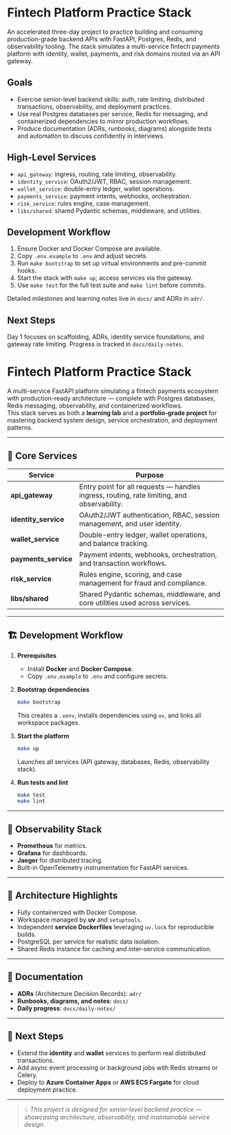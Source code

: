 # Fintech Platform Practice Stack

An accelerated three-day project to practice building and consuming production-grade backend APIs with FastAPI, Postgres, Redis, and observability tooling. The stack simulates a multi-service fintech payments platform with identity, wallet, payments, and risk domains routed via an API gateway.

## Goals
- Exercise senior-level backend skills: auth, rate limiting, distributed transactions, observability, and deployment practices.
- Use real Postgres databases per service, Redis for messaging, and containerized dependencies to mirror production workflows.
- Produce documentation (ADRs, runbooks, diagrams) alongside tests and automation to discuss confidently in interviews.

## High-Level Services
- `api_gateway`: ingress, routing, rate limiting, observability.
- `identity_service`: OAuth2/JWT, RBAC, session management.
- `wallet_service`: double-entry ledger, wallet operations.
- `payments_service`: payment intents, webhooks, orchestration.
- `risk_service`: rules engine, case management.
- `libs/shared`: shared Pydantic schemas, middleware, and utilities.

## Development Workflow
1. Ensure Docker and Docker Compose are available.
2. Copy `.env.example` to `.env` and adjust secrets.
3. Run `make bootstrap` to set up virtual environments and pre-commit hooks.
4. Start the stack with `make up`; access services via the gateway.
5. Use `make test` for the full test suite and `make lint` before commits.

Detailed milestones and learning notes live in `docs/` and ADRs in `adr/`.

## Next Steps
Day 1 focuses on scaffolding, ADRs, identity service foundations, and gateway rate limiting. Progress is tracked in `docs/daily-notes`.

# Fintech Platform Practice Stack

A multi-service FastAPI platform simulating a fintech payments ecosystem with production-ready architecture — complete with Postgres databases, Redis messaging, observability, and containerized workflows.  
This stack serves as both a **learning lab** and a **portfolio-grade project** for mastering backend system design, service orchestration, and deployment patterns.

---

## 🧩 Core Services
| Service | Purpose |
|----------|----------|
| **api_gateway** | Entry point for all requests — handles ingress, routing, rate limiting, and observability. |
| **identity_service** | OAuth2/JWT authentication, RBAC, session management, and user identity. |
| **wallet_service** | Double-entry ledger, wallet operations, and balance tracking. |
| **payments_service** | Payment intents, webhooks, orchestration, and transaction workflows. |
| **risk_service** | Rules engine, scoring, and case management for fraud and compliance. |
| **libs/shared** | Shared Pydantic schemas, middleware, and core utilities used across services. |

---

## 🏗️ Development Workflow

1. **Prerequisites**
   - Install **Docker** and **Docker Compose**.
   - Copy `.env.example` to `.env` and configure secrets.

2. **Bootstrap dependencies**
   ```bash
   make bootstrap
   ```
   This creates a `.venv`, installs dependencies using `uv`, and links all workspace packages.

3. **Start the platform**
   ```bash
   make up
   ```
   Launches all services (API gateway, databases, Redis, observability stack).

4. **Run tests and lint**
   ```bash
   make test
   make lint
   ```

---

## 🧠 Observability Stack
- **Prometheus** for metrics.
- **Grafana** for dashboards.
- **Jaeger** for distributed tracing.
- Built-in OpenTelemetry instrumentation for FastAPI services.

---

## 🧱 Architecture Highlights
- Fully containerized with Docker Compose.
- Workspace managed by **uv** and `setuptools`.
- Independent **service Dockerfiles** leveraging `uv.lock` for reproducible builds.
- PostgreSQL per service for realistic data isolation.
- Shared Redis instance for caching and inter-service communication.

---

## 📘 Documentation
- **ADRs** (Architecture Decision Records): `adr/`
- **Runbooks, diagrams, and notes**: `docs/`
- **Daily progress**: `docs/daily-notes/`

---

## 🚀 Next Steps
- Extend the **identity** and **wallet** services to perform real distributed transactions.
- Add async event processing or background jobs with Redis streams or Celery.
- Deploy to **Azure Container Apps** or **AWS ECS Fargate** for cloud deployment practice.

---

> 💡 _This project is designed for senior-level backend practice — showcasing architecture, observability, and maintainable service design._